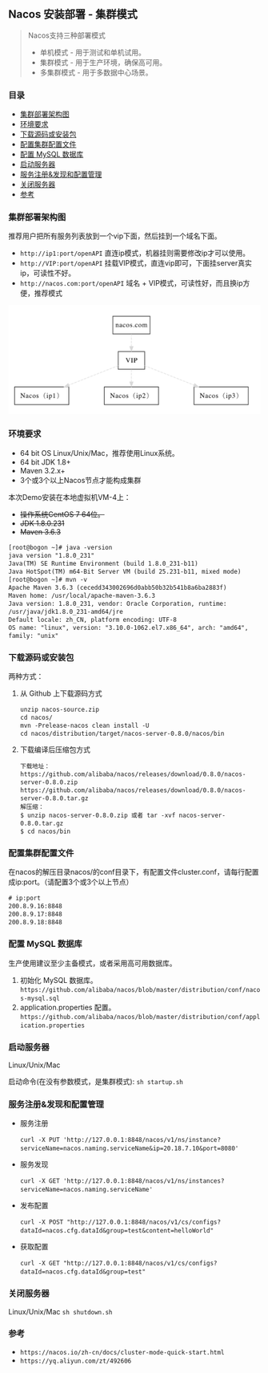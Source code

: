 ## Nacos 安装部署 - 集群模式

> Nacos支持三种部署模式
> * 单机模式 - 用于测试和单机试用。
> * 集群模式 - 用于生产环境，确保高可用。
> * 多集群模式 - 用于多数据中心场景。

### 目录
* [集群部署架构图](#集群部署架构图)
* [环境要求](#环境要求)
* [下载源码或安装包](#下载源码或安装包)
* [配置集群配置文件](#配置集群配置文件)
* [配置 MySQL 数据库](#配置-MySQL-数据库)
* [启动服务器](#启动服务器)
* [服务注册&发现和配置管理](#服务注册&发现和配置管理)
* [关闭服务器](#关闭服务器)
* [参考](#参考)

### 集群部署架构图
推荐用户把所有服务列表放到一个vip下面，然后挂到一个域名下面。
* `http://ip1:port/openAPI` 直连ip模式，机器挂则需要修改ip才可以使用。
* `http://VIP:port/openAPI` 挂载VIP模式，直连vip即可，下面挂server真实ip，可读性不好。
* `http://nacos.com:port/openAPI` 域名 + VIP模式，可读性好，而且换ip方便，推荐模式

![集群部署架构图](../images/nacos-cluster-mode.jpeg)

### 环境要求
* 64 bit OS Linux/Unix/Mac，推荐使用Linux系统。
* 64 bit JDK 1.8+
* Maven 3.2.x+
* 3个或3个以上Nacos节点才能构成集群

本次Demo安装在本地虚拟机VM-4上：
* ~~操作系统CentOS 7 64位。~~
* ~~JDK 1.8.0.231~~
* ~~Maven 3.6.3~~
```text
[root@bogon ~]# java -version
java version "1.8.0_231"
Java(TM) SE Runtime Environment (build 1.8.0_231-b11)
Java HotSpot(TM) m64-Bit Server VM (build 25.231-b11, mixed mode)
[root@bogon ~]# mvn -v
Apache Maven 3.6.3 (cecedd343002696d0abb50b32b541b8a6ba2883f)
Maven home: /usr/local/apache-maven-3.6.3
Java version: 1.8.0_231, vendor: Oracle Corporation, runtime: /usr/java/jdk1.8.0_231-amd64/jre
Default locale: zh_CN, platform encoding: UTF-8
OS name: "linux", version: "3.10.0-1062.el7.x86_64", arch: "amd64", family: "unix"
```

### 下载源码或安装包
两种方式：
1. 从 Github 上下载源码方式
    ```text
    unzip nacos-source.zip
    cd nacos/
    mvn -Prelease-nacos clean install -U  
    cd nacos/distribution/target/nacos-server-0.8.0/nacos/bin
    ```
2. 下载编译后压缩包方式
    ```text
    下载地址： 
    https://github.com/alibaba/nacos/releases/download/0.8.0/nacos-server-0.8.0.zip
    https://github.com/alibaba/nacos/releases/download/0.8.0/nacos-server-0.8.0.tar.gz
    解压缩：
    $ unzip nacos-server-0.8.0.zip 或者 tar -xvf nacos-server-0.8.0.tar.gz
    $ cd nacos/bin
    ```

### 配置集群配置文件
在nacos的解压目录nacos/的conf目录下，有配置文件cluster.conf，请每行配置成ip:port。（请配置3个或3个以上节点）
```text
# ip:port
200.8.9.16:8848
200.8.9.17:8848
200.8.9.18:8848
```
### 配置 MySQL 数据库
生产使用建议至少主备模式，或者采用高可用数据库。
1. 初始化 MySQL 数据库。 `https://github.com/alibaba/nacos/blob/master/distribution/conf/nacos-mysql.sql`
2. application.properties 配置。 `https://github.com/alibaba/nacos/blob/master/distribution/conf/application.properties`

### 启动服务器
Linux/Unix/Mac

启动命令(在没有参数模式，是集群模式): `sh startup.sh`

### 服务注册&发现和配置管理
* 服务注册

    `curl -X PUT 'http://127.0.0.1:8848/nacos/v1/ns/instance?serviceName=nacos.naming.serviceName&ip=20.18.7.10&port=8080'`

* 服务发现

    `curl -X GET 'http://127.0.0.1:8848/nacos/v1/ns/instances?serviceName=nacos.naming.serviceName'`

* 发布配置
    
    `curl -X POST "http://127.0.0.1:8848/nacos/v1/cs/configs?dataId=nacos.cfg.dataId&group=test&content=helloWorld"`

* 获取配置

    `curl -X GET "http://127.0.0.1:8848/nacos/v1/cs/configs?dataId=nacos.cfg.dataId&group=test"`

### 关闭服务器
Linux/Unix/Mac `sh shutdown.sh`

### 参考
* `https://nacos.io/zh-cn/docs/cluster-mode-quick-start.html`
* `https://yq.aliyun.com/zt/492606`
